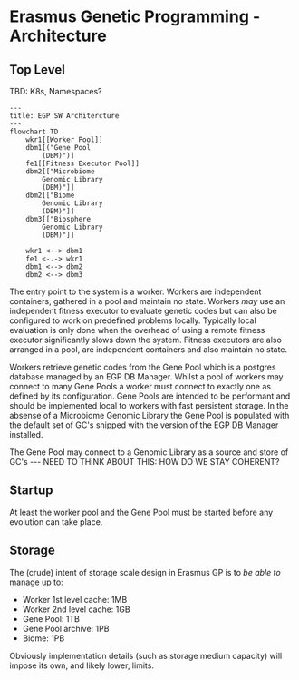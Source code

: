 # Erasmus Genetic Programming - Architecture

## Top Level

TBD: K8s, Namespaces?

```mermaid
---
title: EGP SW Architercture
---
flowchart TD
    wkr1[[Worker Pool]]
    dbm1[("Gene Pool
        (DBM)")]
    fe1[[Fitness Executor Pool]]
    dbm2[["Microbiome
        Genomic Library
        (DBM)"]]
    dbm2[["Biome
        Genomic Library
        (DBM)"]]
    dbm3[["Biosphere
        Genomic Library
        (DBM)"]]

    wkr1 <--> dbm1
    fe1 <-.-> wkr1
    dbm1 <--> dbm2
    dbm2 <--> dbm3
```

The entry point to the system is a worker. Workers are independent containers, gathered in a pool and maintain no state. Workers *may* use an independent fitness executor to evaluate genetic codes but can also be configured to work on predefined problems locally. Typically local evaluation is only done when the overhead of using a remote fitness executor significantly slows down the system. Fitness executors are also arranged in a pool, are independent containers and also maintain no state.

Workers retrieve genetic codes from the Gene Pool which is a postgres database managed by an EGP DB Manager. Whilst a pool of workers may connect to many Gene Pools a worker must connect to exactly one as defined by its configuration. Gene Pools are intended to be performant and should be implemented local to workers with fast persistent storage. In the absense of a Microbiome Genomic Library the Gene Pool is populated with the default set of GC's shipped with the version of the EGP DB Manager installed.

The Gene Pool may connect to a Genomic Library as a source and store of GC's  --- NEED TO THINK ABOUT THIS: HOW DO WE STAY COHERENT?

## Startup

At least the worker pool and the Gene Pool must be started before any evolution can take place.

## Storage

The (crude) intent of storage scale design in Erasmus GP is to *be able to* manage up to:

- Worker 1st level cache: 1MB
- Worker 2nd level cache: 1GB
- Gene Pool: 1TB
- Gene Pool archive: 1PB
- Biome: 1PB

Obviously implementation details (such as storage medium capacity) will impose its own, and likely lower, limits.
